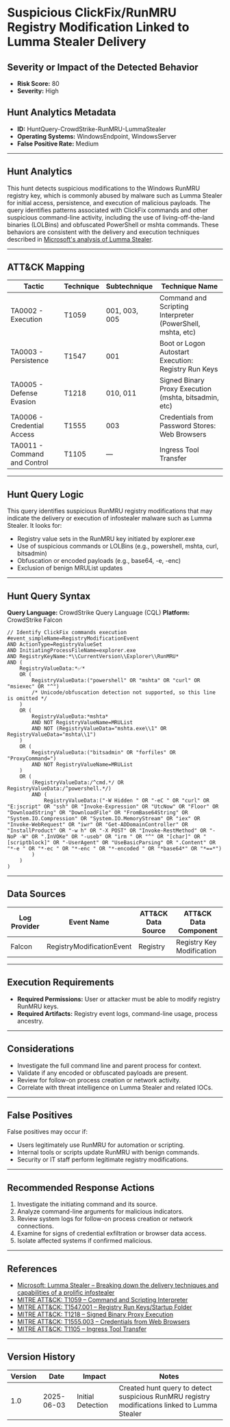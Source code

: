 
# Suspicious ClickFix/RunMRU Registry Modification Linked to Lumma Stealer Delivery

## Severity or Impact of the Detected Behavior
- **Risk Score:** 80
- **Severity:** High

## Hunt Analytics Metadata

- **ID:** HuntQuery-CrowdStrike-RunMRU-LummaStealer
- **Operating Systems:** WindowsEndpoint, WindowsServer
- **False Positive Rate:** Medium

---

## Hunt Analytics

This hunt detects suspicious modifications to the Windows RunMRU registry key, which is commonly abused by malware such as Lumma Stealer for initial access, persistence, and execution of malicious payloads. The query identifies patterns associated with ClickFix commands and other suspicious command-line activity, including the use of living-off-the-land binaries (LOLBins) and obfuscated PowerShell or mshta commands. These behaviors are consistent with the delivery and execution techniques described in [Microsoft's analysis of Lumma Stealer](https://www.microsoft.com/en-us/security/blog/2025/05/21/lumma-stealer-breaking-down-the-delivery-techniques-and-capabilities-of-a-prolific-infostealer/).

---

## ATT&CK Mapping

| Tactic                        | Technique   | Subtechnique | Technique Name                                            |
|------------------------------|-------------|--------------|----------------------------------------------------------|
| TA0002 - Execution            | T1059       | 001, 003, 005| Command and Scripting Interpreter (PowerShell, mshta, etc)|
| TA0003 - Persistence          | T1547       | 001          | Boot or Logon Autostart Execution: Registry Run Keys      |
| TA0005 - Defense Evasion      | T1218       | 010, 011     | Signed Binary Proxy Execution (mshta, bitsadmin, etc)     |
| TA0006 - Credential Access    | T1555       | 003          | Credentials from Password Stores: Web Browsers            |
| TA0011 - Command and Control  | T1105       | —            | Ingress Tool Transfer                                     |

---

## Hunt Query Logic

This query identifies suspicious RunMRU registry modifications that may indicate the delivery or execution of infostealer malware such as Lumma Stealer. It looks for:

- Registry value sets in the RunMRU key initiated by explorer.exe
- Use of suspicious commands or LOLBins (e.g., powershell, mshta, curl, bitsadmin)
- Obfuscation or encoded payloads (e.g., base64, -e, -enc)
- Exclusion of benign MRUList updates

---

## Hunt Query Syntax

**Query Language:** CrowdStrike Query Language (CQL)
**Platform:** CrowdStrike Falcon

```fql
// Identify ClickFix commands execution
#event_simpleName=RegistryModificationEvent
AND ActionType=RegistryValueSet
AND InitiatingProcessFileName=explorer.exe
AND RegistryKeyName:*\\CurrentVersion\\Explorer\\RunMRU*
AND (
    RegistryValueData:*✅*
    OR (
        RegistryValueData:("powershell" OR "mshta" OR "curl" OR "msiexec" OR "^")
        /* Unicode/obfuscation detection not supported, so this line is omitted */
    )
    OR (
        RegistryValueData:*mshta*
        AND NOT RegistryValueName=MRUList
        AND NOT (RegistryValueData="mshta.exe\\1" OR RegistryValueData="mshta\\1")
    )
    OR (
        RegistryValueData:("bitsadmin" OR "forfiles" OR "ProxyCommand=")
        AND NOT RegistryValueName=MRUList
    )
    OR (
        (RegistryValueData:/^cmd.*/ OR RegistryValueData:/^powershell.*/)
        AND (
            RegistryValueData:("-W Hidden " OR "-eC " OR "curl" OR "E:jscript" OR "ssh" OR "Invoke-Expression" OR "UtcNow" OR "Floor" OR "DownloadString" OR "DownloadFile" OR "FromBase64String" OR "System.IO.Compression" OR "System.IO.MemoryStream" OR "iex" OR "Invoke-WebRequest" OR "iwr" OR "Get-ADDomainController" OR "InstallProduct" OR "-w h" OR "-X POST" OR "Invoke-RestMethod" OR "-NoP -W" OR ".InVOKe" OR "-useb" OR "irm " OR "^" OR "[char]" OR "[scriptblock]" OR "-UserAgent" OR "UseBasicParsing" OR ".Content" OR "*-e " OR "*-ec " OR "*-enc " OR "*-encoded " OR "*base64*" OR "*==*")
        )
    )
)
```

---

## Data Sources

| Log Provider | Event Name                | ATT&CK Data Source  | ATT&CK Data Component  |
|--------------|--------------------------|---------------------|------------------------|
| Falcon       | RegistryModificationEvent | Registry            | Registry Key Modification |

---

## Execution Requirements

- **Required Permissions:** User or attacker must be able to modify registry RunMRU keys.
- **Required Artifacts:** Registry event logs, command-line usage, process ancestry.

---

## Considerations

- Investigate the full command line and parent process for context.
- Validate if any encoded or obfuscated payloads are present.
- Review for follow-on process creation or network activity.
- Correlate with threat intelligence on Lumma Stealer and related IOCs.

---

## False Positives

False positives may occur if:

- Users legitimately use RunMRU for automation or scripting.
- Internal tools or scripts update RunMRU with benign commands.
- Security or IT staff perform legitimate registry modifications.

---

## Recommended Response Actions

1. Investigate the initiating command and its source.
2. Analyze command-line arguments for malicious indicators.
3. Review system logs for follow-on process creation or network connections.
4. Examine for signs of credential exfiltration or browser data access.
5. Isolate affected systems if confirmed malicious.

---

## References

- [Microsoft: Lumma Stealer – Breaking down the delivery techniques and capabilities of a prolific infostealer](https://www.microsoft.com/en-us/security/blog/2025/05/21/lumma-stealer-breaking-down-the-delivery-techniques-and-capabilities-of-a-prolific-infostealer/)
- [MITRE ATT&CK: T1059 – Command and Scripting Interpreter](https://attack.mitre.org/techniques/T1059/)
- [MITRE ATT&CK: T1547.001 – Registry Run Keys/Startup Folder](https://attack.mitre.org/techniques/T1547/001/)
- [MITRE ATT&CK: T1218 – Signed Binary Proxy Execution](https://attack.mitre.org/techniques/T1218/)
- [MITRE ATT&CK: T1555.003 – Credentials from Web Browsers](https://attack.mitre.org/techniques/T1555/003/)
- [MITRE ATT&CK: T1105 – Ingress Tool Transfer](https://attack.mitre.org/techniques/T1105/)

---

## Version History

| Version | Date       | Impact            | Notes                                                                                      |
|---------|------------|-------------------|--------------------------------------------------------------------------------------------|
| 1.0     | 2025-06-03 | Initial Detection | Created hunt query to detect suspicious RunMRU registry modifications linked to Lumma Stealer |
